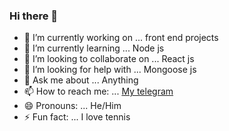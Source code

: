 ### Hi there 👋


- 🔭 I’m currently working on ... front end projects 
- 🌱 I’m currently learning ... Node js
- 👯 I’m looking to collaborate on ... React js
- 🤔 I’m looking for help with ... Mongoose js
- 💬 Ask me about ... Anything
- 📫 How to reach me: ... [My telegram](https://t.me/yunero)
- 😄 Pronouns: ... He/Him
- ⚡ Fun fact: ... I love tennis

